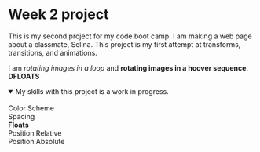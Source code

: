 
# Week 2 project 

This is my second project for my code boot camp. I am making a web page about a classmate, Selina. This project is my first attempt at transforms, transitions, and animations. 

I am *rotating images in a loop* and **rotating images in a hoover sequence**. 
**DFLOATS**
<details open> 
<summary> My skills with this project is a work in progress. </summary>
<br>
Color Scheme 
<br>
Spacing 
<br>
<b>Floats</b>
<br>
Position Relative
<BR>
Position Absolute
</details>
